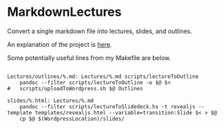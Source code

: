 MarkdownLectures
================

Convert a single markdown file into lectures, slides, and outlines.

An explanation of the project is [here](http://benschmidt.org/2014/11/07/building-outlines-for-markdown-documents-with-pandoc/).

Some potentially useful lines from my Makefile are below.

```

Lectures/outlines/%.md: Lectures/%.md scripts/lectureToOutline
	pandoc --filter scripts/lectureToOutline -o $@ $<
#	scripts/uploadToWordpress.sh $@ Outlines

slides/%.html: Lectures/%.md
	pandoc --filter scripts/lectureToSlidedeck.hs -t revealjs --template templates/revealjs.html --variable=transition:Slide $< > $@
	cp $@ $(WordpressLocation)/slides/


```
